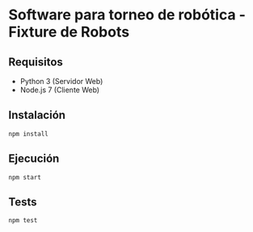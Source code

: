 # Software para torneo de robótica - Fixture de Robots

## Requisitos

- Python 3 (Servidor Web)
- Node.js 7 (Cliente Web)

## Instalación

```
npm install
```

## Ejecución

```
npm start
```

## Tests

```
npm test
```
